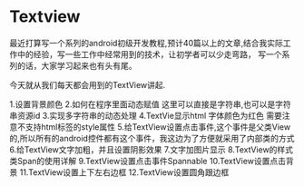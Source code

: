 # Textview
最近打算写一个系列的android初级开发教程,预计40篇以上的文章,结合我实际工作中的经验，写一些工作中经常用到的技术，让初学者可以少走弯路，
写一个系列的话，大家学习起来也有头有尾。

今天就从我们每天都会用到的TextView讲起.

1.设置背景颜色
2.如何在程序里面动态赋值  这里可以直接是字符串,也可以是字符串资源id
3.实现多字符串的动态处理
4.TextVie显示html 字体颜色为红色  需要注意不支持html标签的style属性
5.给TextView设置点击事件,这个事件是父类View的,所以所有的android控件都有这个事件，我这边为了方便就采用了内部类的方式
6.给TextView文字加粗，并且设置阴影效果
7.文字加图片显示
8.TextView的样式类Span的使用详解
9.TextView设置点击事件Spannable
10.TextView设置点击背景
11.TextView设置上下左右边框
12.TextView设置圆角跟边框
